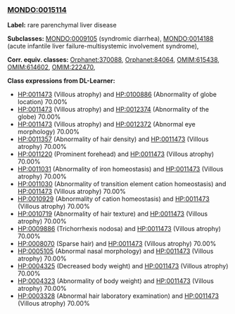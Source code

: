
### [MONDO:0015114](http://purl.obolibrary.org/obo/MONDO_0015114)
**Label:** rare parenchymal liver disease

**Subclasses:** [MONDO:0009105](http://purl.obolibrary.org/obo/MONDO_0009105) (syndromic diarrhea), [MONDO:0014188](http://purl.obolibrary.org/obo/MONDO_0014188) (acute infantile liver failure-multisystemic involvement syndrome), 

**Corr. equiv. classes:** [Orphanet:370088](http://www.orpha.net/ORDO/Orphanet_370088), [Orphanet:84064](http://www.orpha.net/ORDO/Orphanet_84064), [OMIM:615438](http://purl.obolibrary.org/obo/OMIM_615438), [OMIM:614602](http://purl.obolibrary.org/obo/OMIM_614602), [OMIM:222470](http://purl.obolibrary.org/obo/OMIM_222470), 

**Class expressions from DL-Learner:**

- [HP:0011473](http://purl.obolibrary.org/obo/HP_0011473) (Villous atrophy) and [HP:0100886](http://purl.obolibrary.org/obo/HP_0100886) (Abnormality of globe location) 70.00%
- [HP:0011473](http://purl.obolibrary.org/obo/HP_0011473) (Villous atrophy) and [HP:0012374](http://purl.obolibrary.org/obo/HP_0012374) (Abnormality of the globe) 70.00%
- [HP:0011473](http://purl.obolibrary.org/obo/HP_0011473) (Villous atrophy) and [HP:0012372](http://purl.obolibrary.org/obo/HP_0012372) (Abnormal eye morphology) 70.00%
- [HP:0011357](http://purl.obolibrary.org/obo/HP_0011357) (Abnormality of hair density) and [HP:0011473](http://purl.obolibrary.org/obo/HP_0011473) (Villous atrophy) 70.00%
- [HP:0011220](http://purl.obolibrary.org/obo/HP_0011220) (Prominent forehead) and [HP:0011473](http://purl.obolibrary.org/obo/HP_0011473) (Villous atrophy) 70.00%
- [HP:0011031](http://purl.obolibrary.org/obo/HP_0011031) (Abnormality of iron homeostasis) and [HP:0011473](http://purl.obolibrary.org/obo/HP_0011473) (Villous atrophy) 70.00%
- [HP:0011030](http://purl.obolibrary.org/obo/HP_0011030) (Abnormality of transition element cation homeostasis) and [HP:0011473](http://purl.obolibrary.org/obo/HP_0011473) (Villous atrophy) 70.00%
- [HP:0010929](http://purl.obolibrary.org/obo/HP_0010929) (Abnormality of cation homeostasis) and [HP:0011473](http://purl.obolibrary.org/obo/HP_0011473) (Villous atrophy) 70.00%
- [HP:0010719](http://purl.obolibrary.org/obo/HP_0010719) (Abnormality of hair texture) and [HP:0011473](http://purl.obolibrary.org/obo/HP_0011473) (Villous atrophy) 70.00%
- [HP:0009886](http://purl.obolibrary.org/obo/HP_0009886) (Trichorrhexis nodosa) and [HP:0011473](http://purl.obolibrary.org/obo/HP_0011473) (Villous atrophy) 70.00%
- [HP:0008070](http://purl.obolibrary.org/obo/HP_0008070) (Sparse hair) and [HP:0011473](http://purl.obolibrary.org/obo/HP_0011473) (Villous atrophy) 70.00%
- [HP:0005105](http://purl.obolibrary.org/obo/HP_0005105) (Abnormal nasal morphology) and [HP:0011473](http://purl.obolibrary.org/obo/HP_0011473) (Villous atrophy) 70.00%
- [HP:0004325](http://purl.obolibrary.org/obo/HP_0004325) (Decreased body weight) and [HP:0011473](http://purl.obolibrary.org/obo/HP_0011473) (Villous atrophy) 70.00%
- [HP:0004323](http://purl.obolibrary.org/obo/HP_0004323) (Abnormality of body weight) and [HP:0011473](http://purl.obolibrary.org/obo/HP_0011473) (Villous atrophy) 70.00%
- [HP:0003328](http://purl.obolibrary.org/obo/HP_0003328) (Abnormal hair laboratory examination) and [HP:0011473](http://purl.obolibrary.org/obo/HP_0011473) (Villous atrophy) 70.00%


